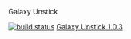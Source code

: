 Galaxy Unstick

[![build status](http://git.akpwebdesign.com/gitlabci/projects/2/status.png?ref=master)](http://git.akpwebdesign.com/gitlabci/projects/2?ref=master)
[Galaxy Unstick 1.0.3](http://server1.akpwebdesign.com:8082/artifactory/simple/plugins-release-local/com/akpwebdesign/GalaxyUnstick/1.0.3/GalaxyUnstick-1.0.3.jar)